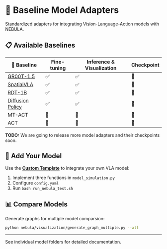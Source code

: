 # 🎯 Baseline Model Adapters

Standardized adapters for integrating Vision-Language-Action models with NEBULA.

## 📋 Available Baselines

| 🤖 Baseline | Fine-tuning | Inference & Visualization | Checkpoint |
|-------------|-------------|---------------------------|------------|
| [GR00T-1.5](/baselines/gr00t/) | ✅ | ✅ | 🚧 |
| [SpatialVLA](/baselines/SpatialVLA/) | ✅ | ✅ | 🚧 |
| [RDT-1B](/baselines/RDT/) | ✅ | ✅ | 🚧 |
| [Diffusion Policy](/baselines/DP/) | ✅ | ✅ | 🚧 |
| MT-ACT | 🚧 | 🚧 | 🚧 |
| ACT | 🚧 | 🚧 | 🚧 |

**TODO:** We are going to release more model adapters and their checkpoints soon.

## 🔧 Add Your Model

Use the **[Custom Template](./custom/README.md)** to integrate your own VLA model:

1. Implement three functions in `model_simulation.py`
2. Configure `config.yaml`
3. Run `bash run_nebula_test.sh`

## 📊 Compare Models

Generate graphs for multiple model comparsion:

```bash
python nebula/visualization/generate_graph_multiple.py --all
```

---

See individual model folders for detailed documentation.